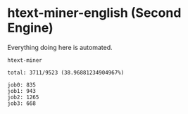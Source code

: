 # htext-miner-english (Second Engine)

Everything doing here is automated.

```
htext-miner

total: 3711/9523 (38.96881234904967%)

job0: 835
job1: 943
job2: 1265
job3: 668
```
